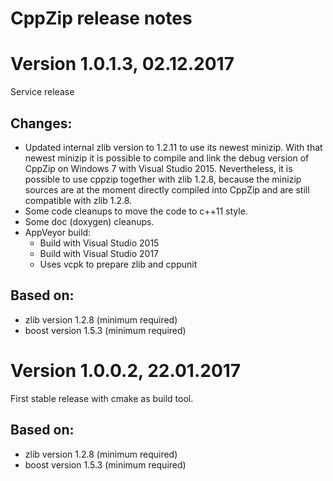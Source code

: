 # CppZip release notes

# Version 1.0.1.3, 02.12.2017

Service release

## Changes:
- Updated internal zlib version to 1.2.11 to use its newest minizip. With that newest minizip
  it is possible to compile and link the debug version of CppZip on Windows 7 with
  Visual Studio 2015. Nevertheless, it is possible to use cppzip together with zlib 1.2.8, because
  the minizip sources are at the moment directly compiled into CppZip and are still compatible
  with zlib 1.2.8.
- Some code cleanups to move the code to c++11 style.
- Some doc (doxygen) cleanups.
- AppVeyor build:
   - Build with Visual Studio 2015
   - Build with Visual Studio 2017
   - Uses vcpk to prepare zlib and cppunit

## Based on:
   - zlib version 1.2.8 (minimum required)
   - boost version 1.5.3 (minimum required)



# Version 1.0.0.2, 22.01.2017

First stable release with cmake as build tool.

## Based on:
   - zlib version 1.2.8 (minimum required)
   - boost version 1.5.3 (minimum required)
